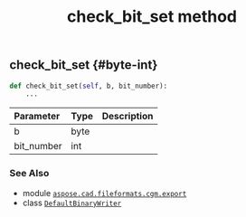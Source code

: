 ﻿---
title: check_bit_set method
second_title: Aspose.CAD for Python via .NET API References
description: 
type: docs
weight: 20
url: /python-net/aspose.cad.fileformats.cgm.export/defaultbinarywriter/check_bit_set/
is_root: false
---

## check_bit_set {#byte-int}





```python
def check_bit_set(self, b, bit_number):
    ...
```


| Parameter | Type | Description |
| :- | :- | :- |
| b | byte |  |
| bit_number | int |  |



### See Also
* module [`aspose.cad.fileformats.cgm.export`](../../)
* class [`DefaultBinaryWriter`](/cad/python-net/aspose.cad.fileformats.cgm.export/defaultbinarywriter)
